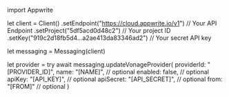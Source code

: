 import Appwrite

let client = Client()
    .setEndpoint("https://cloud.appwrite.io/v1") // Your API Endpoint
    .setProject("5df5acd0d48c2") // Your project ID
    .setKey("919c2d18fb5d4...a2ae413da83346ad2") // Your secret API key

let messaging = Messaging(client)

let provider = try await messaging.updateVonageProvider(
    providerId: "[PROVIDER_ID]",
    name: "[NAME]", // optional
    enabled: false, // optional
    apiKey: "[API_KEY]", // optional
    apiSecret: "[API_SECRET]", // optional
    from: "[FROM]" // optional
)

